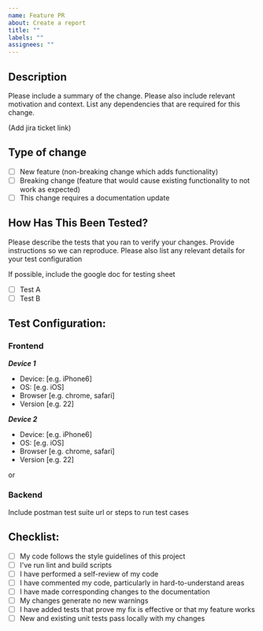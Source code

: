 ```yaml
---
name: Feature PR
about: Create a report
title: ""
labels: ""
assignees: ""
---
```


## Description

Please include a summary of the change. Please also include relevant motivation and context. List any dependencies that are required for this change.

(Add jira ticket link)

## Type of change

- [ ] New feature (non-breaking change which adds functionality)
- [ ] Breaking change (feature that would cause existing functionality to not work as expected)
- [ ] This change requires a documentation update

## How Has This Been Tested?

Please describe the tests that you ran to verify your changes. Provide instructions so we can reproduce. Please also list any relevant details for your test configuration

If possible, include the google doc for testing sheet

- [ ] Test A
- [ ] Test B

## **Test Configuration**:

### Frontend

**_Device 1_**

- Device: [e.g. iPhone6]
- OS: [e.g. iOS]
- Browser [e.g. chrome, safari]
- Version [e.g. 22]

**_Device 2_**

- Device: [e.g. iPhone6]
- OS: [e.g. iOS]
- Browser [e.g. chrome, safari]
- Version [e.g. 22]

or

### Backend

Include postman test suite url or steps to run test cases

## Checklist:

- [ ] My code follows the style guidelines of this project
- [ ] I've run lint and build scripts
- [ ] I have performed a self-review of my code
- [ ] I have commented my code, particularly in hard-to-understand areas
- [ ] I have made corresponding changes to the documentation
- [ ] My changes generate no new warnings
- [ ] I have added tests that prove my fix is effective or that my feature works
- [ ] New and existing unit tests pass locally with my changes
